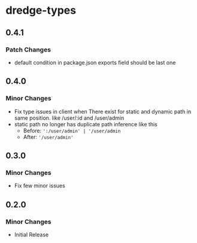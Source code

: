 # dredge-types

## 0.4.1

### Patch Changes

- default condition in package.json exports field should be last one

## 0.4.0

### Minor Changes

- Fix type issues in client when There exist for static and dynamic path in same position. like /user/:id and /user/admin
- static path no longer has duplicate path inference like this
  - Before: `':/user/admin' | '/user/admin`
  - After: `'/user/admin'`

## 0.3.0

### Minor Changes

- Fix few minor issues

## 0.2.0

### Minor Changes

- Initial Release
